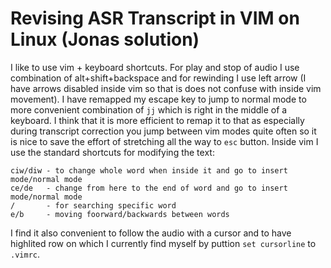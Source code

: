 # Revising ASR Transcript in VIM on Linux (Jonas solution)

I like to use vim + keyboard shortcuts. For play and stop of audio I use combination of alt+shift+backspace and for rewinding I use left arrow (I have arrows disabled inside vim so that is does not confuse with inside vim movement).
I have remapped my escape key to jump to normal mode to more convenient combination of `jj` which is right in the middle of a keyboard. I think that it is more efficient to remap it to that as especially during transcript correction you jump between vim modes quite often so it is nice to save the effort of stretching all the way to `esc` button. 
Inside vim I use the standard shortcuts for modifying the text:
```
ciw/diw - to change whole word when inside it and go to insert mode/normal mode
ce/de   - change from here to the end of word and go to insert mode/normal mode
/       - for searching specific word
e/b     - moving foorward/backwards between words
```
I find it also convenient to follow the audio with a cursor and to have highlited row on which I currently find myself by puttion `set cursorline` to `.vimrc`. 


